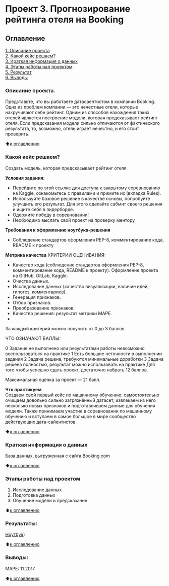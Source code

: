 # Проект 3. Прогнозирование рейтинга отеля на Booking

## Оглавление  
[1. Описание проекта](https://github.com/V3ence/DS_education/blob/main/project_2/README.md#Описание-проекта)  
[2. Какой кейс решаем?](https://github.com/V3ence/DS_education/blob/main/project_2/README.md#%D0%BA%D0%B0%D0%BA%D0%BE%D0%B9-%D0%BA%D0%B5%D0%B9%D1%81-%D1%80%D0%B5%D1%88%D0%B0%D0%B5%D0%BC)  
[3. Краткая информация о данных](https://github.com/V3ence/DS_education/blob/main/project_2/README.md#%D0%BA%D1%80%D0%B0%D1%82%D0%BA%D0%B0%D1%8F-%D0%B8%D0%BD%D1%84%D0%BE%D1%80%D0%BC%D0%B0%D1%86%D0%B8%D1%8F-%D0%BE-%D0%B4%D0%B0%D0%BD%D0%BD%D1%8B%D1%85)  
[4. Этапы работы над проектом](https://github.com/V3ence/DS_education/blob/main/project_2/README.md#Этапы-работы-над-проектом)  
[5. Результат](https://github.com/V3ence/DS_education/blob/main/project_2/README.md#Результаты)    
[6. Выводы](https://github.com/V3ence/DS_education/blob/main/project_2/README.md#Выводы)   


### Описание проекта.    
Представьте, что вы работаете датасаентистом в компании Booking. Одна из проблем компании — это нечестные отели, которые накручивают себе рейтинг. Одним из способов нахождения таких отелей является построение модели, которая предсказывает рейтинг отеля. Если предсказания модели сильно отличаются от фактического результата, то, возможно, отель играет нечестно, и его стоит проверить.

:arrow_up:[к оглавлению](https://github.com/V3ence/DS_education/blob/main/project_2/README.md#Оглавление)

### Какой кейс решаем?    
Cоздать модель, которая предсказывает рейтинг отеля.

**Условия задания:**  
- Перейдите по этой ссылке для доступа к закрытому соревнованию на Kaggle, ознакомьтесь с правилами и примите их (вкладка Rules).
- Используйте базовое решение в качестве основы, попробуйте улучшить его результат. Для этого сделайте сабмит своего решения и ищите себя в лидерборде.
- Одержите победу в соревновании!
- Необходимо выслать свой проект на проверку ментору

**Требования к оформлению ноутбука-решения**
- Cоблюдение стандартов оформления PEP-8, комментирование кода, README к проекту

**Метрика качества** 
КРИТЕРИИ ОЦЕНИВАНИЯ:
- Качество кода (соблюдение стандартов оформления PEP-8, комментирование кода, README к проекту). Оформление проекта на GitHub, GitLab, Kaggle.
- Очистка данных.
- Исследование данных (качество визуализации, наличие идей, гипотез, комментариев).
- Генерация признаков.
- Отбор признаков.
- Преобразование признаков.
- Качество решения: результат метрики MAPE.
- 
За каждый критерий можно получить от 0 до 3 баллов.

ЧТО ОЗНАЧАЮТ БАЛЛЫ:

0	Задание не выполнено или результатами работы невозможно воспользоваться на практике
1	Есть большие неточности в выполнении задания
2	Задача решена, требуются минимальные доработки
3	Задача решена полностью, результат можно использовать на практике
Для того чтобы успешно сдать проект, достаточно набрать 12 баллов.

Максимальная оценка за проект — 21 балл.

**Что практикуем**     
Cоздаем свой первый кейс по машинному обучению: самостоятельно очищаем довольно сильно загрязнённый датасет, извлекаем из него несколько новых признаков и подготавливаем данные для обучения модели. Также принимаем участие в соревновании по машинному обучению и вступаем в самое большое в мире сообщество действующих дата-сайентистов.

:arrow_up:[к оглавлению](https://github.com/V3ence/DS_education/blob/main/project_2/README.md#Оглавление)

### Краткая информация о данных
База данных, выгруженная с сайта Booking.com

:arrow_up:[к оглавлению](https://github.com/V3ence/DS_education/blob/main/project_2/README.md#Оглавление)

### Этапы работы над проектом
1. Исследование данных
2. Подготовка данных
3. Обучение модели и предсказание

:arrow_up:[к оглавлению](https://github.com/V3ence/DS_education/blob/main/project_2/README.md#Оглавление)

### Результаты:  
[Ноутбук](https://github.com/V3ence/DS_education/blob/main/project_3/v3ence-python-sf-dst-booking-reviews.ipynb))


:arrow_up:[к оглавлению](https://github.com/V3ence/DS_education/blob/main/project_2/README.md#Оглавление)

### Выводы: 
МАРЕ: 11.2017 

:arrow_up:[к оглавлению](https://github.com/V3ence/DS_education/blob/main/project_2/README.md#Оглавление)
